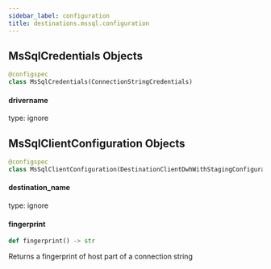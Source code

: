 ```yaml
---
sidebar_label: configuration
title: destinations.mssql.configuration
---
```


## MsSqlCredentials Objects

```python
@configspec
class MsSqlCredentials(ConnectionStringCredentials)
```

#### drivername

type: ignore

## MsSqlClientConfiguration Objects

```python
@configspec
class MsSqlClientConfiguration(DestinationClientDwhWithStagingConfiguration)
```

#### destination\_name

type: ignore

#### fingerprint

```python
def fingerprint() -> str
```

Returns a fingerprint of host part of a connection string

